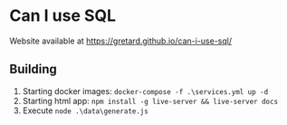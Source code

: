 # Can I use SQL

Website available at https://gretard.github.io/can-i-use-sql/

## Building
1. Starting docker images: ```docker-compose -f .\services.yml up -d```
2. Starting html app: ```npm install -g live-server && live-server docs```
3. Execute ```node .\data\generate.js```

